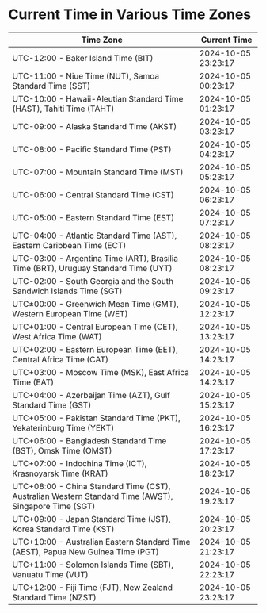 # Current Time in Various Time Zones

| Time Zone | Current Time |
|-----------|--------------|
| UTC-12:00 - Baker Island Time (BIT) | 2024-10-05 23:23:17 |
| UTC-11:00 - Niue Time (NUT), Samoa Standard Time (SST) | 2024-10-05 00:23:17 |
| UTC-10:00 - Hawaii-Aleutian Standard Time (HAST), Tahiti Time (TAHT) | 2024-10-05 01:23:17 |
| UTC-09:00 - Alaska Standard Time (AKST) | 2024-10-05 03:23:17 |
| UTC-08:00 - Pacific Standard Time (PST) | 2024-10-05 04:23:17 |
| UTC-07:00 - Mountain Standard Time (MST) | 2024-10-05 05:23:17 |
| UTC-06:00 - Central Standard Time (CST) | 2024-10-05 06:23:17 |
| UTC-05:00 - Eastern Standard Time (EST) | 2024-10-05 07:23:17 |
| UTC-04:00 - Atlantic Standard Time (AST), Eastern Caribbean Time (ECT) | 2024-10-05 08:23:17 |
| UTC-03:00 - Argentina Time (ART), Brasília Time (BRT), Uruguay Standard Time (UYT) | 2024-10-05 08:23:17 |
| UTC-02:00 - South Georgia and the South Sandwich Islands Time (SGT) | 2024-10-05 09:23:17 |
| UTC±00:00 - Greenwich Mean Time (GMT), Western European Time (WET) | 2024-10-05 12:23:17 |
| UTC+01:00 - Central European Time (CET), West Africa Time (WAT) | 2024-10-05 13:23:17 |
| UTC+02:00 - Eastern European Time (EET), Central Africa Time (CAT) | 2024-10-05 14:23:17 |
| UTC+03:00 - Moscow Time (MSK), East Africa Time (EAT) | 2024-10-05 14:23:17 |
| UTC+04:00 - Azerbaijan Time (AZT), Gulf Standard Time (GST) | 2024-10-05 15:23:17 |
| UTC+05:00 - Pakistan Standard Time (PKT), Yekaterinburg Time (YEKT) | 2024-10-05 16:23:17 |
| UTC+06:00 - Bangladesh Standard Time (BST), Omsk Time (OMST) | 2024-10-05 17:23:17 |
| UTC+07:00 - Indochina Time (ICT), Krasnoyarsk Time (KRAT) | 2024-10-05 18:23:17 |
| UTC+08:00 - China Standard Time (CST), Australian Western Standard Time (AWST), Singapore Time (SGT) | 2024-10-05 19:23:17 |
| UTC+09:00 - Japan Standard Time (JST), Korea Standard Time (KST) | 2024-10-05 20:23:17 |
| UTC+10:00 - Australian Eastern Standard Time (AEST), Papua New Guinea Time (PGT) | 2024-10-05 21:23:17 |
| UTC+11:00 - Solomon Islands Time (SBT), Vanuatu Time (VUT) | 2024-10-05 22:23:17 |
| UTC+12:00 - Fiji Time (FJT), New Zealand Standard Time (NZST) | 2024-10-05 23:23:17 |
